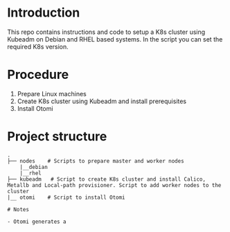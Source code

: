 # Introduction
This repo contains instructions and code to setup a K8s cluster using Kubeadm on Debian and RHEL based systems. In the script you can set the required K8s version.

# Procedure

1. Prepare Linux machines
2. Create K8s cluster using Kubeadm and install prerequisites
3. Install Otomi

# Project structure
```
.
├── nodes    # Scripts to prepare master and worker nodes
    |__debian
    |__rhel
├── kubeadm   # Script to create K8s cluster and install Calico, Metallb and Local-path provisioner. Script to add worker nodes to the cluster
|__ otomi    # Script to install Otomi

# Notes

- Otomi generates a 
